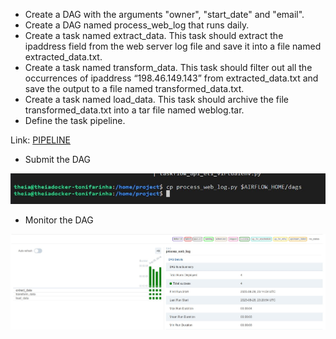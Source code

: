 - Create a DAG with the arguments "owner", "start_date" and "email".
- Create a DAG named process_web_log that runs daily.
- Create a task named extract_data. This task should extract the ipaddress field from the web server log file and save it into a file named extracted_data.txt.
- Create a task named transform_data. This task should filter out all the occurrences of ipaddress “198.46.149.143” from extracted_data.txt and save the output to a file named transformed_data.txt.
- Create a task named load_data. This task should archive the file transformed_data.txt into a tar file named weblog.tar.
- Define the task pipeline.


Link: [PIPELINE](https://github.com/antfneves/PortfolioProjects/blob/main/Capstone%20Project/Airflow/process_web_log.py)


- Submit the DAG
  

![](https://github.com/antfneves/PortfolioProjects/blob/main/Capstone%20Project/Airflow/39submit_dag.jpg?raw=true)

- Monitor the DAG
  

![](https://github.com/antfneves/PortfolioProjects/blob/main/Capstone%20Project/Airflow/41dag_runs.jpg?raw=true)
